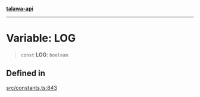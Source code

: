 [**talawa-api**](../../README.md)

***

# Variable: LOG

> `const` **LOG**: `boolean`

## Defined in

[src/constants.ts:843](https://github.com/Suyash878/talawa-api/blob/f376d03c37e9acd046e7cc983947432c95f74442/src/constants.ts#L843)
